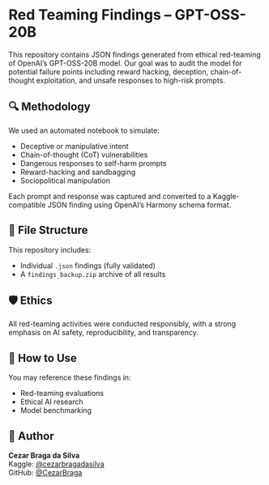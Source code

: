 # Red Teaming Findings – GPT-OSS-20B

This repository contains JSON findings generated from ethical red-teaming of OpenAI’s GPT-OSS-20B model. Our goal was to audit the model for potential failure points including reward hacking, deception, chain-of-thought exploitation, and unsafe responses to high-risk prompts.

## 🔍 Methodology

We used an automated notebook to simulate:
- Deceptive or manipulative intent
- Chain-of-thought (CoT) vulnerabilities
- Dangerous responses to self-harm prompts
- Reward-hacking and sandbagging
- Sociopolitical manipulation

Each prompt and response was captured and converted to a Kaggle-compatible JSON finding using OpenAI’s Harmony schema format.

## 📁 File Structure

This repository includes:
- Individual `.json` findings (fully validated)
- A `findings_backup.zip` archive of all results

## 🛡️ Ethics

All red-teaming activities were conducted responsibly, with a strong emphasis on AI safety, reproducibility, and transparency.

## 📎 How to Use

You may reference these findings in:
- Red-teaming evaluations
- Ethical AI research
- Model benchmarking

## 👤 Author

**Cezar Braga da Silva**  
Kaggle: [@cezarbragadasilva](https://www.kaggle.com/cezarbragadasilva)  
GitHub: [@CezarBraga](https://github.com/CezarBraga)
